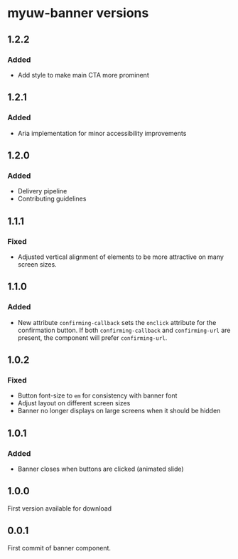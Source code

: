 # myuw-banner versions

## 1.2.2

### Added
- Add style to make main CTA more prominent

## 1.2.1

### Added
- Aria implementation for minor accessibility improvements

## 1.2.0

### Added
- Delivery pipeline
- Contributing guidelines

## 1.1.1

### Fixed
- Adjusted vertical alignment of elements to be more attractive on many screen sizes.

## 1.1.0

### Added
- New attribute `confirming-callback` sets the `onclick` attribute for the confirmation button. If both `confirming-callback` and `confirming-url` are present, the component will prefer `confirming-url`.

## 1.0.2

### Fixed
- Button font-size to `em` for consistency with banner font
- Adjust layout on different screen sizes
- Banner no longer displays on large screens when it should be hidden

## 1.0.1

### Added
- Banner closes when buttons are clicked (animated slide)

## 1.0.0

First version available for download

## 0.0.1

First commit of banner component.
